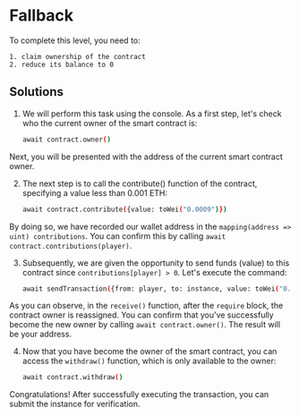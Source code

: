 # Fallback

To complete this level, you need to:

    1. claim ownership of the contract
    2. reduce its balance to 0

## Solutions

1. We will perform this task using the console. As a first step, let's check who the current owner of the smart contract is: 

    ```bash
    await contract.owner()
    ```

Next, you will be presented with the address of the current smart contract owner.

2. The next step is to call the contribute() function of the contract, specifying a value less than 0.001 ETH:

    ```bash
    await contract.contribute({value: toWei("0.0009")})
    ```

By doing so, we have recorded our wallet address in the `mapping(address => uint) contributions`. You can confirm this by calling `await contract.contributions(player)`.

3. Subsequently, we are given the opportunity to send funds (value) to this contract since `contributions[player] > 0`. Let's execute the command:

    ```bash
    await sendTransaction({from: player, to: instance, value: toWei("0.0001")})
    ```

As you can observe, in the `receive()` function, after the `require` block, the contract owner is reassigned. You can confirm that you've successfully become the new owner by calling `await contract.owner()`. The result will be your address.

4. Now that you have become the owner of the smart contract, you can access the `withdraw()` function, which is only available to the owner: 

    ```bash
    await contract.withdraw()
    ```

Congratulations! After successfully executing the transaction, you can submit the instance for verification.